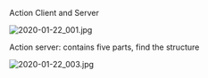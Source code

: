 

Action Client and Server

![2020-01-22_001.jpg](https://gitee.com/gdhu/testtingop/raw/master/2020-01-22_001.jpg)

Action server: contains five parts, find the structure

![2020-01-22_003.jpg](https://gitee.com/gdhu/testtingop/raw/master/2020-01-22_003.jpg)

